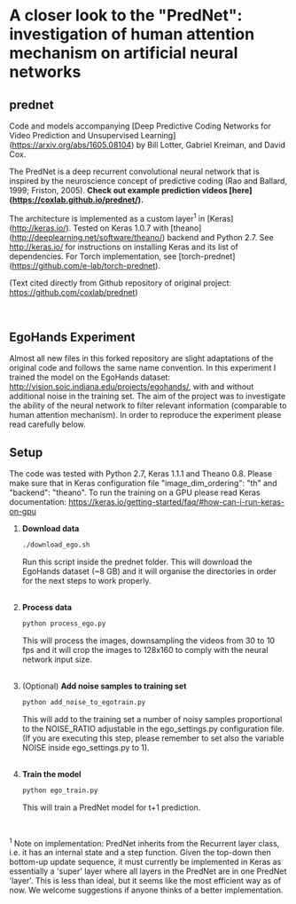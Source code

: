 # A closer look to the "PredNet": investigation of human attention mechanism on artificial neural networks

## prednet

Code and models accompanying [Deep Predictive Coding Networks for Video Prediction and Unsupervised Learning] (https://arxiv.org/abs/1605.08104) by Bill Lotter, Gabriel Kreiman, and David Cox.

The PredNet is a deep recurrent convolutional neural network that is inspired by the neuroscience concept of predictive coding (Rao and Ballard, 1999; Friston, 2005).
**Check out example prediction videos [here] (https://coxlab.github.io/prednet/).**

The architecture is implemented as a custom layer<sup>1</sup> in [Keras] (http://keras.io/). Tested on Keras 1.0.7 with [theano] (http://deeplearning.net/software/theano/) backend and Python 2.7.
See http://keras.io/ for instructions on installing Keras and its list of dependencies.
For Torch implementation, see [torch-prednet] (https://github.com/e-lab/torch-prednet).

(Text cited directly from Github repository of original project: https://github.com/coxlab/prednet)

<br>

## EgoHands Experiment

Almost all new files in this forked repository are slight adaptations of the original code and follows the same name convention. In this experiment I trained the model on the EgoHands dataset: http://vision.soic.indiana.edu/projects/egohands/, with and without additional noise in the training set. The aim of the project was to investigate the ability of the neural network to filter relevant information (comparable to human attention mechanism). In order to reproduce the experiment please read carefully below.

## Setup

The code was tested with Python 2.7, Keras 1.1.1 and Theano 0.8. Please make sure that in Keras configuration file "image_dim_ordering": "th" and "backend": "theano". To run the training on a GPU please read Keras documentation: https://keras.io/getting-started/faq/#how-can-i-run-keras-on-gpu

1. **Download data**
	```bash
	./download_ego.sh
	```
	Run this script inside the prednet folder. This will download the EgoHands dataset (~8 GB) and it will organise the directories in order for the next steps to work properly.
	<br>
	<br>

2. **Process data**
	```bash
	python process_ego.py
	```
	This will process the images, downsampling the videos from 30 to 10 fps and it will crop the images to 128x160 to comply with the neural network input size.
	<br>
	<br>

3. (Optional) **Add noise samples to training set**
	```bash
	python add_noise_to_egotrain.py
	```
	This will add to the training set a number of noisy samples proportional to the NOISE_RATIO adjustable in the ego_settings.py configuration file. (If you are executing this step, please remember to set also the variable NOISE inside ego_settings.py to 1).
	<br>
	<br>
4. **Train the model**
	```bash
	python ego_train.py
	```
	This will train a PredNet model for t+1 prediction. 
<br>

<sup>1</sup> Note on implementation:  PredNet inherits from the Recurrent layer class, i.e. it has an internal state and a step function. Given the top-down then bottom-up update sequence, it must currently be implemented in Keras as essentially a 'super' layer where all layers in the PredNet are in one PredNet 'layer'. This is less than ideal, but it seems like the most efficient way as of now. We welcome suggestions if anyone thinks of a better implementation.  

